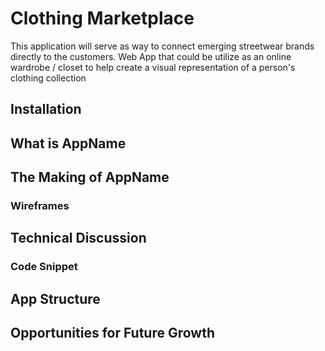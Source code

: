# Clothing Marketplace

This application will serve as way to connect emerging streetwear brands directly to the customers. 
Web App that could be utilize as an online wardrobe / closet to help create a visual representation of a person's clothing collection
<!-- ![armoire image](./public/splashimage.png) -->

## Installation 

## What is AppName

## The Making of AppName

### Wireframes

## Technical Discussion

<!-- Front-end:
- HTML, CSS, Bootstrap

Back-end:
- Node.js, Express, PostgreSQL -->

### Code Snippet
<!-- - This code snippet is how I am able to either return all outfits or return certain outfits that belong to a user.

```javascript
const Outfits = {
    findAll: (userid)=>{
        return db.query(`
        select o.*,c.* , o.name as outfitName, o.id as outfitId from clothes c inner join outfits o on c.id = o.top_id WHERE o.userid = $1 union all
        select o.*,c.* , o.name as outfitName, o.id as outfitId from clothes c inner join outfits o on c.id = o.bottom_id WHERE o.userid = $1 union all
        select o.*,c.* , o.name as outfitName, o.id as outfitId  from clothes c inner join outfits o on c.id = o.shoe_id WHERE o.userid = $1
        `,[userid])
    },
}
``` -->

## App Structure

## Opportunities for Future Growth 